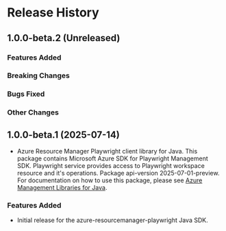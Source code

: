 # Release History

## 1.0.0-beta.2 (Unreleased)

### Features Added

### Breaking Changes

### Bugs Fixed

### Other Changes

## 1.0.0-beta.1 (2025-07-14)

- Azure Resource Manager Playwright client library for Java. This package contains Microsoft Azure SDK for Playwright Management SDK. Playwright service provides access to Playwright workspace resource and it's operations. Package api-version 2025-07-01-preview. For documentation on how to use this package, please see [Azure Management Libraries for Java](https://aka.ms/azsdk/java/mgmt).
### Features Added

- Initial release for the azure-resourcemanager-playwright Java SDK.
